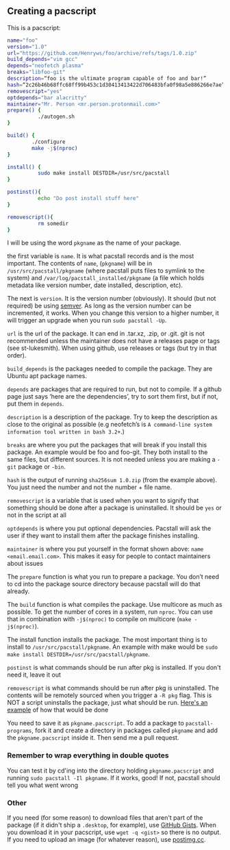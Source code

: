 ## Creating a pacscript
This is a pacscript:
```bash
name="foo"
version="1.0"
url="https://github.com/Henryws/foo/archive/refs/tags/1.0.zip"
build_depends="vim gcc"
depends="neofetch plasma"
breaks="libfoo-git"
description=“foo is the ultimate program capable of foo and bar!”
hash=“2c26b46b68ffc68ff99b453c1d30413413422d706483bfa0f98a5e886266e7ae”
removescript="yes"
optdepends="bar alacritty"
maintainer="Mr. Person <mr.person.protonmail.com>"
prepare() {
          ./autogen.sh
}

build() {
        ./configure
        make -j$(nproc)
}

install() {
          sudo make install DESTDIR=/usr/src/pacstall
}

postinst(){
          echo "Do post install stuff here"
}

removescript(){
          rm somedir
}
```

I will be using the word `pkgname` as the name of your package.

the first variable is `name`. It is what pacstall records and is the most important. The contents of `name`, (`pkgname`) will be in `/usr/src/pacstall/pkgname` (where pacstall puts files to symlink to the system) and `/var/log/pacstall_installed/pkgname` (a file which holds metadata like version number, date installed, description, etc).

The next is `version`. It is the version number (obviously). It should (but not required) be using [semver](https://semver.org). As long as the version number can be incremented, it works. When you change this version to a higher number, it will trigger an upgrade when you run `sudo pacstall -Up`.

`url` is the url of the package. It can end in .tar.xz, .zip, or .git. git is not recommended unless the maintainer does not have a releases page or tags (see st-lukesmith). When using github, use releases or tags (but try in that order).

`build_depends` is the packages needed to compile the package. They are Ubuntu apt package names.

`depends` are packages that are required to run, but not to compile. If a github page just says ‘here are the dependencies’, try to sort them first, but if not, put them in `depends`.

`description` is a description of the package. Try to keep the description as close to the original as possible (e.g neofetch’s is `A command-line system information tool written in bash 3.2+`.)

`breaks` are where you put the packages that will break if you install this package. An example would be foo and foo-git. They both install to the same files, but different sources. It is not needed unless you are making a `-git` package or `-bin`.

`hash` is the output of running `sha256sum 1.0.zip` (from the example above). You just need the number and not the number + file name.

`removescript` is a variable that is used when you want to signify that something should be done after a package is uninstalled. It should be `yes` or not in the script at all

`optdepends` is where you put optional dependencies. Pacstall will ask the user if they want to install them after the package finishes installing.

`maintainer` is where you put yourself in the format shown above: `name <email.email.com>`. This makes it easy for people to contact maintainers about issues

The `prepare` function is what you run to prepare a package. You don’t need to cd into the package source directory because pacstall will do that already.

The `build` function is what compiles the package. Use multicore as much as possible. To get the number of cores in a system, run `nproc`. You can use that in combination with `-j$(nproc)` to compile on multicore (`make -j$(nproc)`).

The install function installs the package. The most important thing is to install to `/usr/src/pacstall/pkgname`. An example with make would be `sudo make install DESTDIR=/usr/src/pacstall/pkgname`.

`postinst` is what commands should be run after pkg is installed. If you don't need it, leave it out

`removescript` is what commands should be run after pkg is uninstalled. The contents will be remotely sourced when you trigger a `-R pkg` flag. This is NOT a script uninstalls the package, just what should be run. [Here's an example](https://github.com/Henryws/pacstall-programs/blob/master/packages/tuner/tuner.pacscript) of how that would be done

You need to save it as `pkgname.pacscript`. To add a package to `pacstall-programs`, fork it and create a directory in packages called `pkgname` and add the `pkgname.pacscript` inside it. Then send me a pull request.

### Remember to wrap everything in double quotes

You can test it by cd'ing into the directory holding `pkgname.pacscript` and running `sudo pacstall -Il pkgname`. If it works, good! If not, pacstall should tell you what went wrong


### Other
If you need (for some reason) to download files that aren't part of the package (if it didn't ship a `.desktop`, for example), use [GitHub Gists](https://gist.github.com). When you download it in your pacscript, use `wget -q <gist>` so there is no output. If you need to upload an image (for whatever reason), use [postimg.cc](https://postimg.cc).
